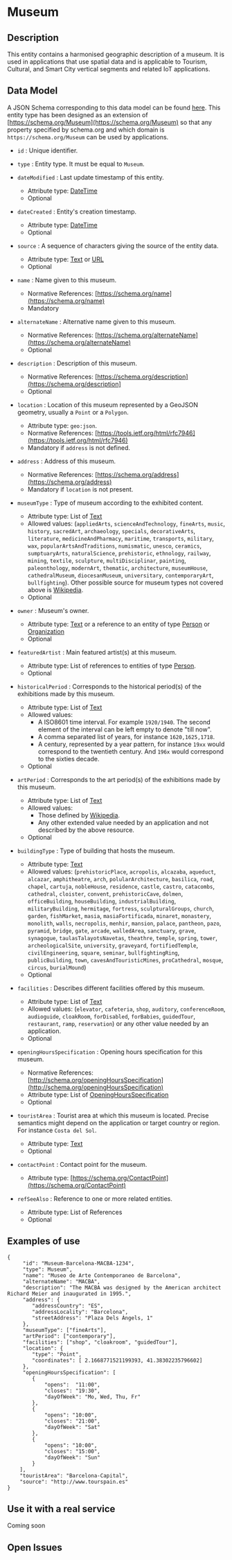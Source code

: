 # Museum

## Description

This entity contains a harmonised geographic description of a museum. It is
used in applications that use spatial data and is applicable to Tourism, Cultural,
and Smart City vertical segments and related IoT applications. 

## Data Model

A JSON Schema corresponding to this data model can be found [here](http://fiware.github.io/dataModels/PointOfInterest/Museum/schema.json).
This entity type has been designed as an extension of [https://schema.org/Museum](https://schema.org/Museum) so that
any property specified by schema.org and which domain is `https://schema.org/Museum` can be used by applications. 

+  `id` : Unique identifier. 

+ `type` : Entity type. It must be equal to `Museum`.

+ `dateModified` : Last update timestamp of this entity.
    + Attribute type: [DateTime](https://schema.org/DateTime)
    + Optional

+ `dateCreated` : Entity's creation timestamp.
    + Attribute type: [DateTime](https://schema.org/DateTime)
    + Optional
    
+ `source` : A sequence of characters giving the source of the entity data.
    + Attribute type: [Text](https://schema.org/Text) or [URL](https://schema.org/URL)
    + Optional    
    
+ `name` : Name given to this museum.
    + Normative References: [https://schema.org/name](https://schema.org/name)
    + Mandatory
    
+ `alternateName` : Alternative name given to this museum.
    + Normative References: [https://schema.org/alternateName](https://schema.org/alternateName)
    + Optional

+ `description` : Description of this museum.
    + Normative References: [https://schema.org/description](https://schema.org/description]
    + Optional

+ `location` : Location of this museum represented by a GeoJSON geometry, usually a `Point` or a `Polygon`. 
    + Attribute type: `geo:json`.
    + Normative References: [https://tools.ietf.org/html/rfc7946](https://tools.ietf.org/html/rfc7946)
    + Mandatory if `address` is not defined. 
    
+ `address` : Address of this museum.
    + Normative References: [https://schema.org/address](https://schema.org/address)
    + Mandatory if `location` is not present.
    
+ `museumType` : Type of museum according to the exhibited content.
    + Attribute type: List of [Text](https://schema.org/Text)
    + Allowed values: (`appliedArts`, `scienceAndTechnology`, `fineArts`, `music`, `history`, `sacredArt`,
    `archaeology`, `specials`, `decorativeArts`, `literature`, `medicineAndPharmacy`, `maritime`, `transports`, `military`,
    `wax`, `popularArtsAndTraditions`, `numismatic`, `unesco`, `ceramics`, `sumptuaryArts`, `naturalScience`, `prehistoric`, `ethnology`,
    `railway`, `mining`, `textile`, `sculpture`, `multiDisciplinar`, `painting`, `paleonthology`, `modernArt`, `thematic`, `architecture`,
    `museumHouse`, `cathedralMuseum`, `diocesanMuseum`, `universitary`, `contemporaryArt`, `bullfighting`). Other possible source for
    museum types not covered above is [Wikipedia](https://en.wikipedia.org/wiki/Category:Types_of_museum).
    + Optional
    
+ `owner` : Museum's owner. 
    + Attribute type: [Text](https://schema.org/Text) or a reference to an entity of type
    [Person](https://schema.org/Person) or [Organization](https://schema.org/Organization)
    + Optional

+ `featuredArtist` : Main featured artist(s) at this museum.
    + Attribute type: List of references to entities of type [Person](https://schema.org/Person).
    + Optional

+ `historicalPeriod` : Corresponds to the historical period(s) of the exhibitions made by this museum.
    + Attribute type: List of [Text](https://schema.org/Text)
    + Allowed values:
        + A ISO8601 time interval. For example `1920/1940`. The second element of the interval can be left empty to denote "till now". 
        + A comma separated list of years, for instance `1620,1625,1718`.
        + A century, represented by a year pattern, for instance `19xx` would correspond to the twentieth century.
        And `196x` would correspond to the sixties decade.
    + Optional 
    
+ `artPeriod` : Corresponds to the art period(s) of the exhibitions made by this museum.
    + Attribute type: List of [Text](https://schema.org/Text)
    + Allowed values:
        + Those defined by [Wikipedia](https://en.wikipedia.org/wiki/Art_periods).
        + Any other extended value needed by an application and not described by the above resource. 
    + Optional

+ `buildingType` : Type of building that hosts the museum.
    + Attribute type: [Text](https://schema.org/Text)
    + Allowed values: (`prehistoricPlace`, `acropolis`, `alcazaba`, `aqueduct`, `alcazar`, `amphitheatre`, `arch`,
        `polularArchitecture`, `basilica`, `road`, `chapel`, `cartuja`, `nobleHouse`, `residence`, `castle`, `castro`, `catacombs`, `cathedral`,
        `cloister`, `convent`, `prehistoricCave`, `dolmen`, `officeBuilding`, `houseBuilding`, `industrialBuilding`, `militaryBuilding`,
        `hermitage`, `fortress`, `sculpturalGroups`, `church`, `garden`, `fishMarket`, `masia`, `masiaFortificada`, `minaret`, `monastery`,
        `monolith`, `walls`, `necropolis`, `menhir`, `mansion`, `palace`, `pantheon`, `pazo`, `pyramid`, `bridge`, `gate`, `arcade`, `walledArea`,
        `sanctuary`, `grave`, `synagogue`, `taulasTalayotsNavetas`, `theathre`, `temple`, `spring`, `tower`, `archeologicalSite`, `university`,
        `graveyard`, `fortifiedTemple`, `civilEngineering`, `square`, `seminar`, `bullfightingRing`, `publicBuilding`, `town`, `cavesAndTouristicMines`,
        `proCathedral`, `mosque`, `circus`, `burialMound`)
    + Optional

+ `facilities` : Describes different facilities offered by this museum.
    + Attribute type: List of [Text](https://schema.org/Text)
    + Allowed values: (`elevator`, `cafeteria`, `shop`, `auditory`, `conferenceRoom`,
        `audioguide`, `cloakRoom`, `forDisabled`, `forBabies`, `guidedTour`, `restaurant`, `ramp`, `reservation`)
        or any other value needed by an application. 
    + Optional
    
+ `openingHoursSpecification` : Opening hours specification for this museum.
    + Normative References: [http://schema.org/openingHoursSpecification](http://schema.org/openingHoursSpecification)
    + Attribute type: List of [OpeningHoursSpecification](https://schema.org/OpeningHoursSpecification)
    + Optional

+ `touristArea` : Tourist area at which this museum is located.
Precise semantics might depend on the application or target country or region. For instance `Costa del Sol`.
    + Attribute type: [Text](https://schema.org/Text)
    + Optional
    
+ `contactPoint` : Contact point for the museum.
    + Attribute type: [https://schema.org/ContactPoint](https://schema.org/ContactPoint)

+ `refSeeAlso` : Reference to one or more related entities.
    + Attribute type: List of References
    + Optional
 
## Examples of use

    {      
         "id": "Museum-Barcelona-MACBA-1234",        
         "type": Museum", 
         "name": "Museo de Arte Contemporaneo de Barcelona",
         "alternateName": "MACBA",
         "description": "The MACBA was designed by the American architect Richard Meier and inaugurated in 1995.",
         "address": {          
            "addressCountry": "ES",          
            "addressLocality": "Barcelona",
            "streetAddress": "Plaza Dels Àngels, 1"
         },
         "museumType": ["fineArts"],
         "artPeriod": ["contemporary"],
         "facilities": ["shop", "cloakroom", "guidedTour"],
         "location": {   
            "type": "Point",          
            "coordinates": [ 2.1668771521199393, 41.38302235796602]
         },
         "openingHoursSpecification": [
            {
                "opens":  "11:00",
                "closes": "19:30",
                "dayOfWeek": "Mo, Wed, Thu, Fr"
            },
            {
                "opens": "10:00",
                "closes": "21:00",
                "dayOfWeek": "Sat"
            },
            {
                "opens": "10:00",
                "closes": "15:00",
                "dayOfWeek": "Sun"
            }
        ],
        "touristArea": "Barcelona-Capital",
        "source": "http://www.tourspain.es"
    }

    
## Use it with a real service

Coming soon

## Open Issues

